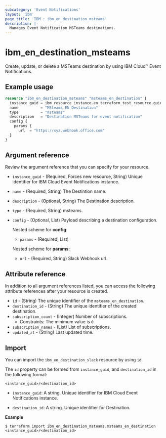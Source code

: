 ```yaml
---
subcategory: 'Event Notifications'
layout: 'ibm'
page_title: 'IBM : ibm_en_destination_msteams'
description: |-
  Manages Event Notification MSTeams destinations.
---
```


# ibm_en_destination_msteams

Create, update, or delete a MSTeams destination by using IBM Cloud™ Event Notifications.

## Example usage

```terraform
resource "ibm_en_destination_msteams" "msteams_en_destination" {
  instance_guid = ibm_resource_instance.en_terraform_test_resource.guid
  name          = "MSteams EN Destination"
  type          = "msteams"
  description   = "Destination MSTeams for event notification"
  config {
    params {
      url  = "https://xyz.webhook.office.com"
  }
}
```

## Argument reference

Review the argument reference that you can specify for your resource.

- `instance_guid` - (Required, Forces new resource, String) Unique identifier for IBM Cloud Event Notifications instance.

- `name` - (Required, String) The Destintion name.

- `description` - (Optional, String) The Destination description.

- `type` - (Required, String) msteams.

- `config` - (Optional, List) Payload describing a destination configuration.

  Nested scheme for **config**:

  - `params` - (Required, List)

  Nested scheme for **params**:

  - `url` - (Required, String) Slack Webhook url.
## Attribute reference

In addition to all argument references listed, you can access the following attribute references after your resource is created.

- `id` - (String) The unique identifier of the `msteams_en_destination`.
- `destination_id` - (String) The unique identifier of the created destination.
- `subscription_count` - (Integer) Number of subscriptions.
  - Constraints: The minimum value is `0`.
- `subscription_names` - (List) List of subscriptions.
- `updated_at` - (String) Last updated time.

## Import

You can import the `ibm_en_destination_slack` resource by using `id`.

The `id` property can be formed from `instance_guid`, and `destination_id` in the following format:

```
<instance_guid>/<destination_id>
```

- `instance_guid`: A string. Unique identifier for IBM Cloud Event Notifications instance.

- `destination_id`: A string. Unique identifier for Destination.

**Example**

```
$ terraform import ibm_en_destination_msteams.msteams_en_destination <instance_guid>/<destination_id>
```

